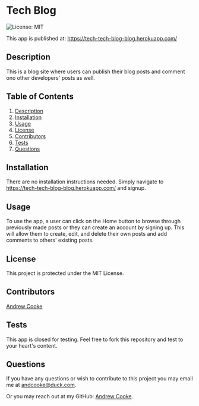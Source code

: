 # Tech Blog

  ![License: MIT](https://img.shields.io/badge/License-MIT-yellow.svg)

  This app is published at: https://tech-tech-blog-blog.herokuapp.com/
  
  ## Description
  
  This is a blog site where users can publish their blog posts and comment ono other developers' posts as well. 
  
  ## Table of Contents
  
  1. [Description](#description)
  2. [Installation](#installation)
  3. [Usage](#usage)
  4. [License](#license)
  5. [Contributors](#contributors)
  6. [Tests](#tests)
  7. [Questions](#questions)
  
  
  ## Installation
  
  There are no installation instructions needed. Simply navigate to https://tech-tech-blog-blog.herokuapp.com/ and signup.
  
  ## Usage
  
  To use the app, a user can click on the Home button to browse through previously made posts or they can create an account by signing up. This will allow them to create, edit, and delete their own  posts and  add comments to others' existing posts.
  
  ## License

  This project is protected under the MIT License.
  
  ## Contributors
  
  [Andrew Cooke](https://github.com/andcooke)
  
  ## Tests
  
  This app is closed for testing. Feel free to fork this repository and test to your heart's content.
  
  ## Questions
  
  If you have any questions or wish to contribute to this project you may email me at andcooke@duck.com.

  Or you may reach out at my GitHub: [Andrew Cooke](https://github.com/andcooke).
  